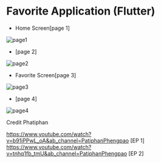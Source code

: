 # Favorite Application (Flutter)

- Home Screen[page 1]

![page1](https://user-images.githubusercontent.com/100192085/172097432-dc0f2783-03ff-4b5d-a022-438dc1a0fed7.jpg)

-  [page 2]

![page2](https://user-images.githubusercontent.com/100192085/172097459-1cfe59ce-8f54-4299-bda4-d4fa4596d8b8.jpg)

- Favorite Screen[page 3]

![page3](https://user-images.githubusercontent.com/100192085/172097478-07a8324c-9fcf-48ff-8fdf-cbc0cd70b554.jpg)

- [page 4]

![page4](https://user-images.githubusercontent.com/100192085/172097505-f6e15fc2-dc9c-46ea-9689-f5020e72ad52.jpg)

Credit Phatiphan


  https://www.youtube.com/watch?v=b91iPPwL_oA&ab_channel=PatiphanPhengpao [EP 1] 
  https://www.youtube.com/watch?v=tnhq1fb_tmU&ab_channel=PatiphanPhengpao [EP 2]
